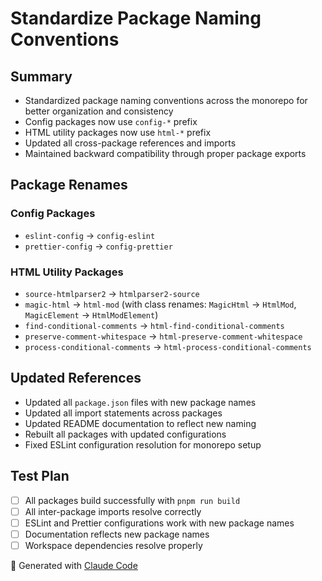 # Standardize Package Naming Conventions

## Summary

- Standardized package naming conventions across the monorepo for better organization and consistency
- Config packages now use `config-*` prefix
- HTML utility packages now use `html-*` prefix
- Updated all cross-package references and imports
- Maintained backward compatibility through proper package exports

## Package Renames

### Config Packages

- `eslint-config` → `config-eslint`
- `prettier-config` → `config-prettier`

### HTML Utility Packages

- `source-htmlparser2` → `htmlparser2-source`
- `magic-html` → `html-mod` (with class renames: `MagicHtml` → `HtmlMod`, `MagicElement` → `HtmlModElement`)
- `find-conditional-comments` → `html-find-conditional-comments`
- `preserve-comment-whitespace` → `html-preserve-comment-whitespace`
- `process-conditional-comments` → `html-process-conditional-comments`

## Updated References

- Updated all `package.json` files with new package names
- Updated all import statements across packages
- Updated README documentation to reflect new naming
- Rebuilt all packages with updated configurations
- Fixed ESLint configuration resolution for monorepo setup

## Test Plan

- [ ] All packages build successfully with `pnpm run build`
- [ ] All inter-package imports resolve correctly
- [ ] ESLint and Prettier configurations work with new package names
- [ ] Documentation reflects new package names
- [ ] Workspace dependencies resolve properly

🤖 Generated with [Claude Code](https://claude.ai/code)
